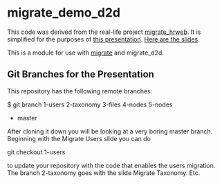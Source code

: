 migrate_demo_d2d
================

This code was derived from the real-life project [migrate_hrweb](https://github.com/ucb-ist-drupal/migrate_hrweb). It is simplified for the purposes of [this presentation](http://2013.badcamp.net/sessions/migrate-v2-mojo-and-practical-examples). [Here are the slides](https://www.dropbox.com/s/ml9r92rn1pn2fdz/Migrate%20Mojo.pptx).

This is a module for use with [migrate](https://drupal.org/project/migrate) and migrate_d2d.

Git Branches for the Presentation
---------------------------------
This repository has the following remote branches:

$ git branch
  1-users
  2-taxonomy
  3-files
  4-nodes
  5-nodes
* master

After cloning it down you will be looking at a very boring master
branch.  Beginning with the Migrate Users slide you can do

git checkout 1-users

to update your repository with the code that enables the users
migration.  The branch 2-taxonomy goes with the slide Migrate
Taxonomy. Etc.


